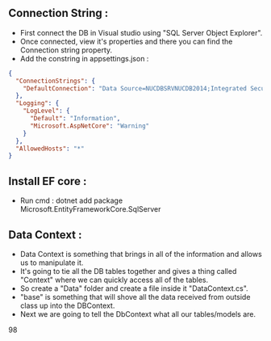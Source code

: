 ## Connection String :

- First connect the DB in Visual studio using "SQL Server Object Explorer".
- Once connected, view it's properties and there you can find the Connection string property.
- Add the constring in appsettings.json :

```json
{
  "ConnectionStrings": {
    "DefaultConnection": "Data Source=NUCDBSRVNUCDB2014;Integrated Security=False;User ID=sa;Password=nuc1234$; Initial Catalog=Nikhil;Encrypt=False;TrustServerCertificate=False"
  },
  "Logging": {
    "LogLevel": {
      "Default": "Information",
      "Microsoft.AspNetCore": "Warning"
    }
  },
  "AllowedHosts": "*"
}
```

## Install EF core :

- Run cmd : dotnet add package Microsoft.EntityFrameworkCore.SqlServer

## Data Context :

- Data Context is something that brings in all of the information and allows us to manipulate it.
- It's going to tie all the DB tables together and gives a thing called "Context" where we can quickly access all of the tables.
- So create a "Data" folder and create a file inside it "DataContext.cs".
- "base" is something that will shove all the data received from outside class up into the DBContext.
- Next we are going to tell the DbContext what all our tables/models are.











98
